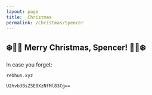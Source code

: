```yaml
---
layout: page
title: _Christmas
permalink: /Christmas/Spencer
---
```


## ❄️🎄🎁 Merry Christmas, Spencer! 🎁🎄❄️

In case you forget:

`rebhun.xyz`

`U2hvb3BsZSE0XzNfMl83Cg==`
